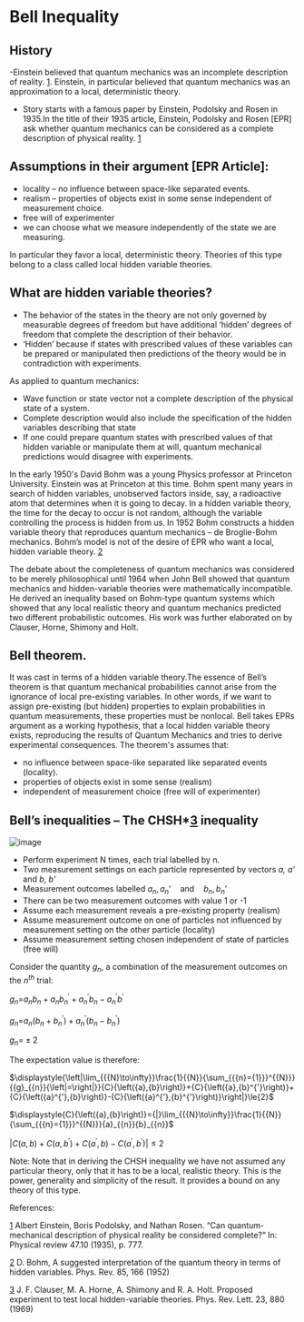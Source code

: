 # Bell Inequality

## History
-Einstein believed that quantum mechanics was an incomplete description of reality. [1](https://journals.aps.org/pr/abstract/10.1103/PhysRev.47.777). Einstein, in particular believed that quantum mechanics was an approximation to a local, deterministic theory. 
-	Story starts with a famous paper by Einstein, Podolsky and Rosen in 1935.In the title of their 1935 article, Einstein, Podolsky and Rosen [EPR] ask whether quantum mechanics can be considered as a complete description of physical reality. [1](https://journals.aps.org/pr/abstract/10.1103/PhysRev.47.777)

## Assumptions in their argument [EPR Article]:
- locality – no influence between space-like separated events.
- realism – properties of objects exist in some sense independent of measurement choice.
- free will of experimenter
- we can choose what we measure independently of the state we are measuring. 

In particular they favor a local, deterministic theory. Theories of this type belong to a class called local hidden variable theories.

## What are hidden variable theories?
- The behavior of the states in the theory are not only governed by measurable degrees of freedom but have additional ‘hidden’ degrees of freedom that complete the description of their behavior.
- ‘Hidden’ because if states with prescribed values of these variables can be prepared or manipulated then predictions of the theory would be in contradiction with experiments.

As applied to quantum mechanics: 
- Wave function or state vector not a complete description of the physical state of a system. 
- Complete description would also include the specification of the hidden variables 
   describing that state
- If one could prepare quantum states with prescribed values of that hidden variable or manipulate them at will, quantum mechanical predictions would disagree with experiments. 


In the early 1950's David Bohm was a young Physics professor at Princeton University. Einstein was at Princeton at this time. Bohm spent many years in search of hidden variables, unobserved factors inside, say, a radioactive atom that determines when it is going to decay. In a hidden variable theory, the time for the decay to occur is not random, although the variable controlling the process is hidden from us. In 1952 Bohm constructs a hidden variable theory that reproduces quantum mechanics – de Broglie-Bohm mechanics. Bohm’s model is not of the desire of EPR who want a local, hidden variable theory. [2](https://journals.aps.org/pr/abstract/10.1103/PhysRev.85.166)

The debate about the completeness of quantum mechanics was considered to be merely philosophical until 1964 when John Bell showed that quantum mechanics and hidden-variable theories were mathematically incompatible. He derived an inequality based on Bohm-type quantum systems which showed that any local realistic theory and quantum mechanics predicted two different probabilistic outcomes. His work was further elaborated on by Clauser, Horne, Shimony and Holt.

## Bell theorem.
It was cast in terms of a hidden variable theory.The essence of Bell’s theorem is that quantum mechanical probabilities cannot arise from the ignorance of local pre-existing variables. In other words, if we want to assign pre-existing (but hidden) properties to explain probabilities in quantum measurements, these properties must be nonlocal. Bell takes EPRs argument as a working hypothesis, that a local hidden variable theory exists, reproducing the results of Quantum Mechanics and tries to derive experimental consequences.
The theorem's assumes that:
- no influence between space-like separated like separated events (locality).
- properties of objects exist in some sense (realism)
- independent of measurement choice (free will of experimenter)

## Bell’s inequalities – The CHSH*[3](https://journals.aps.org/prl/abstract/10.1103/PhysRevLett.23.880) inequality

![image](https://github.com/user-attachments/assets/cfdac3d2-eaf6-4f41-8e44-0c1ad0ed2220)

- Perform experiment N times, each trial labelled by n.
- Two measurement settings on each particle represented by vectors *a, a’* and *b, b’*
- Measurement outcomes labelled $\displaystyle{a}_{{n}},{a}_{{n}}\text{'}{\quad\text{and}\quad}{b}_{{n}},{b}_{{n}}\text{'}$
- There can be two measurement outcomes with value 1 or -1
- Assume each measurement reveals a pre-existing property (realism)
- Assume measurement outcome on one of particles not influenced by measurement
setting on the other particle (locality)
- Assume measurement setting chosen independent of state of particles (free will)

Consider the quantity $\displaystyle{{g}_{{n}}}$, a combination of the measurement outcomes on the $\displaystyle{n}^{{{t}{h}}}$ trial:

$\displaystyle{{g}_{{n}}=}{a}_{{n}}{b}_{{n}}+{a}_{{n}}{{b}_{{n}}^{'}}+{{a}_{{n}}^{'}}{b}_{{n}}-{{a}_{{n}}^{'}}{b}^{'}$

$\displaystyle{{g}_{{n}}=}{a}_{{n}}{\left({b}_{{n}}+{{b}_{{n}}^{'}}\right)}+{{a}_{{n}}^{'}}{\left({b}_{{n}}-{{b}_{{n}}^{'}}\right)}$

$\displaystyle{{g}_{{{n}}}=}\pm{2}$

The expectation value is therefore:

$\displaystyle{\left|\lim_{{{N}\to\infty}}\frac{1}{{N}}{\sum_{{{n}={1}}}^{{N}}}{{g}_{{n}}{\left|=\right|}}{C}{\left({a},{b}\right)}+{C}{\left({a},{b}^{'}\right)}+{C}{\left({a}^{'},{b}\right)}-{C}{\left({a}^{'},{b}^{'}\right)}\right|}\le{2}$

$\displaystyle{C}{\left({a},{b}\right)}={|}\lim_{{{N}\to\infty}}\frac{1}{{N}}{\sum_{{{n}={1}}}^{{N}}}{a}_{{n}}{b}_{{n}}$

$\displaystyle{\left|{C}{\left({a},{b}\right)}+{C}{\left({a},{b}^{'}\right)}+{C}{\left({a}^{'},{b}\right)}-{C}{\left({a}^{'},{b}^{'}\right)}\right|}\le{2}$

Note: Note that in deriving the CHSH inequality we have not assumed any particular theory, only that it has to be a local, realistic theory. This is the power, generality and simplicity of the result. It provides a bound on any theory of this type.



References:

[1](https://journals.aps.org/pr/abstract/10.1103/PhysRev.47.777) Albert Einstein, Boris Podolsky, and Nathan Rosen. “Can quantum-mechanical description of physical reality be considered complete?” In: Physical review 47.10 (1935), p. 777.

[2](https://journals.aps.org/pr/abstract/10.1103/PhysRev.85.166) D. Bohm, A suggested interpretation of the quantum theory in terms of hidden variables. Phys. Rev. 85, 166 (1952)

[3](https://journals.aps.org/prl/abstract/10.1103/PhysRevLett.23.880) J. F. Clauser, M. A. Horne, A. Shimony and R. A. Holt. Proposed experiment to
test local hidden-variable theories. Phys. Rev. Lett. 23, 880 (1969)
